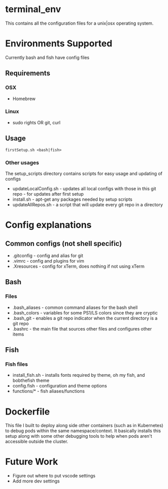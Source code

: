 # terminal_env
This contains all the configuration files for a unix|osx operating system.

# Environments Supported
Currently bash and fish have config files

## Requirements
### OSX
* Homebrew
### Linux
* sudo rights OR git, curl

## Usage
`firstSetup.sh <bash|fish>`

### Other usages
The setup_scripts directory contains scripts for easy usage and updating of configs

* updateLocalConfig.sh - updates all local configs with those in this git repo - for updates after first setup
* install.sh - apt-get any packages needed by setup scripts
* updateAllRepos.sh - a script that will update every git repo in a directory

# Config explanations

## Common configs (not shell specific)
* .gitconfig - config and alias for git
* .vimrc - config and plugins for vim
* .Xresources - config for xTerm, does nothing if not using xTerm

## Bash
### Files
* .bash_aliases - common command aliases for the bash shell
* .bash_colors - variables for some PS1/LS colors since they are cryptic
* .bash_git - enables a git repo indicator when the current directory is a git repo
* .bashrc - the main file that sources other files and configures other items

## Fish
### Fish files
* install_fish.sh - installs fonts required by theme, oh my fish, and bobthefish theme
* config.fish - configuration and theme options
* functions/* - fish aliases/functions

# Dockerfile
This file I built to deploy along side other containers (such as in Kubernetes) to debug pods within the same namespace/context.
It basically installs this setup along with some other debugging tools to help when pods aren't accessible outside the cluster.

# Future Work
* Figure out where to put vscode settings
* Add more dev settings

